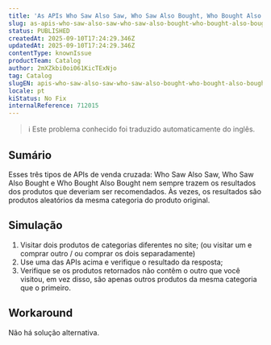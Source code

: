 ```yaml
---
title: 'As APIs Who Saw Also Saw, Who Saw Also Bought, Who Bought Also Bought nem sempre funcionam como esperado'
slug: as-apis-who-saw-also-saw-who-saw-also-bought-who-bought-also-bought-nem-sempre-funcionam-como-esperado
status: PUBLISHED
createdAt: 2025-09-10T17:24:29.346Z
updatedAt: 2025-09-10T17:24:29.346Z
contentType: knownIssue
productTeam: Catalog
author: 2mXZkbi0oi061KicTExNjo
tag: Catalog
slugEN: apis-who-saw-also-saw-who-saw-also-bought-who-bought-also-bought-not-always-working-as-expected
locale: pt
kiStatus: No Fix
internalReference: 712015
---
```


>ℹ️ Este problema conhecido foi traduzido automaticamente do inglês.

## Sumário



Esses três tipos de APIs de venda cruzada:  Who Saw Also Saw, Who Saw Also Bought e Who Bought Also Bought nem sempre trazem os resultados dos produtos que deveriam ser recomendados. Às vezes, os resultados são produtos aleatórios da mesma categoria do produto original.
## Simulação



1. Visitar dois produtos de categorias diferentes no site; (ou visitar um e comprar outro / ou comprar os dois separadamente)
2. Use uma das APIs acima e verifique o resultado da resposta;
3. Verifique se os produtos retornados não contêm o outro que você visitou, em vez disso, são apenas outros produtos da mesma categoria que o primeiro.


## Workaround


Não há solução alternativa.



